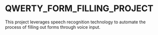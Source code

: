 # QWERTY_FORM_FILLING_PROJECT
This project leverages speech recognition technology to automate the process of filling out forms through voice input. 
